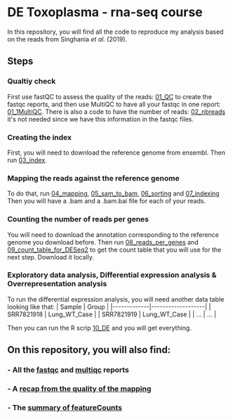 # DE Toxoplasma - rna-seq course
In this repository, you will find all the code to reproduce my analysis based on the reads from Singhania *et al.* (2019).
## Steps
### Qualtiy check
First use fastQC to assess the quality of the reads: [01_QC](01_QC.sh) to create the fastqc reports, and then use MultiQC to have all your fastqc in one report: [01_1MultiQC](01_1MultiQC.sh).
There is also a code to have the number of reads: [02_nbreads](02_nbreads.sh) it's not needed since we have this information in the fastqc files.
### Creating the index
First, you will need to download the reference genome from ensembl. Then run [03_index](03_index.sh).

### Mapping the reads against the reference genome
To do that, run [04_mapping](04_mapping.sh), [05_sam_to_bam](05_sam_to_bam.sh), [06_sorting](06_sorting.sh) and [07_indexing](07_indexing.sh)
Then you will have a .bam and a .bam.bai file for each of your reads.

### Counting the number of reads per genes
You will need to download the annotation corresponding to the reference genome you download before. Then run [08_reads_per_genes](08_reads_per_genes.sh) and [09_count_table_for_DESeq2](09_count_table_for_DESeq2.sh) to get the count table that you will use for the next step. Download it locally.

### Exploratory data analysis, Differential expression analysis & Overrepresentation analysis
To run the differential expression analysis, you will need another data table looking like that:
| Sample      | Group             |
|-------------|-------------------|
| SRR7821918  | Lung_WT_Case      |
| SRR7821919  | Lung_WT_Case      |
|     ...     |        ...        |


Then you can run the R scrip [10_DE](10_DE.R) and you will get everything.

## On this repository, you will also find:
### - All the [fastqc](fastqc) and [multiqc](fastqc/multiqc_report.html) reports 
### - A [recap from the quality of the mapping](mapping_hisat2_output.xlsx)
### - The [summary of featureCounts](count_table.txt.summary)
